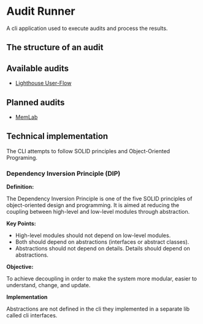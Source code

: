 # Audit Runner

A cli application used to execute audits and process the results.

## The structure of an audit



## Available audits

- [Lighthouse User-Flow](https://github.com/GoogleChrome/lighthouse/blob/main/docs/user-flows.md)

## Planned audits

- [MemLab](https://facebook.github.io/memlab/docs/intro)


## Technical implementation

The CLI attempts to follow SOLID principles and Object-Oriented Programing. 

### Dependency Inversion Principle (DIP)

**Definition:** 

The Dependency Inversion Principle is one of the five SOLID principles of object-oriented design and programming.
It is aimed at reducing the coupling between high-level and low-level modules through abstraction.

**Key Points:**

- High-level modules should not depend on low-level modules. 
- Both should depend on abstractions (interfaces or abstract classes).
- Abstractions should not depend on details. Details should depend on abstractions.

**Objective:** 

To achieve decoupling in order to make the system more modular, easier to understand, change, and update.

**Implementation**

Abstractions are not defined in the cli they implemented in a separate lib called cli interfaces. 

